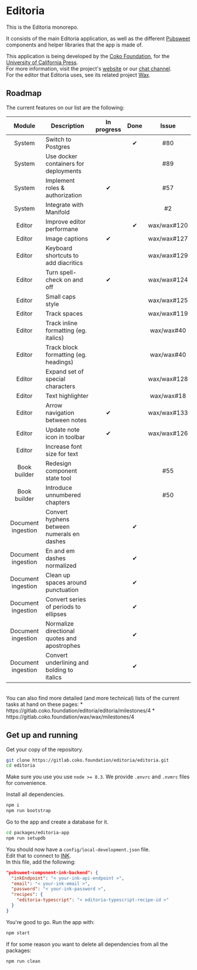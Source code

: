 # Editoria  

This is the Editoria monorepo.  

It consists of the main Editoria application, as well as the different [Pubsweet](https://gitlab.coko.foundation/pubsweet) components and helper libraries that the app is made of.  

This application is being developed by the [Coko Foundation](https://coko.foundation/), for the [University of California Press](http://www.ucpress.edu/).  
For more information, visit the project's [website](https://editoria.pub/) or our [chat channel](https://mattermost.coko.foundation/coko/channels/editoria).  
For the editor that Editoria uses, see its related project [Wax](https://gitlab.coko.foundation/wax/wax).  

## Roadmap
The current features on our list are the following:

|Module             |Description                                    |In progress    |Done     |Issue|
|:---:              |---                                            |:---:          |:---:    |:---:|
|System             |Switch to Postgres                             |               |&#x2714; |#80|
|System             |Use docker containers for deployments          |               |         |#89|
|System             |Implement roles & authorization                |&#x2714;       |         |#57|
|System             |Integrate with Manifold                        |               |         |#2|
|Editor             |Improve editor performane                      |               |&#x2714; |wax/wax#120|
|Editor             |Image captions                                 |&#x2714;       |         |wax/wax#127|
|Editor             |Keyboard shortcuts to add diacritics           |               |         |wax/wax#129|
|Editor             |Turn spell-check on and off                    |&#x2714;       |         |wax/wax#124|
|Editor             |Small caps style                               |               |         |wax/wax#125|
|Editor             |Track spaces                                   |               |         |wax/wax#119|
|Editor             |Track inline formatting (eg. italics)          |               |         |wax/wax#40|
|Editor             |Track block formatting (eg. headings)          |               |         |wax/wax#40|
|Editor             |Expand set of special characters               |               |         |wax/wax#128|
|Editor             |Text highlighter                               |               |         |wax/wax#18|
|Editor             |Arrow navigation between notes                 |&#x2714;       |         |wax/wax#133|
|Editor             |Update note icon in toolbar                    |&#x2714;       |         |wax/wax#126|
|Editor             |Increase font size for text                    |               |         |
|Book builder       |Redesign component state tool                  |               |         |#55|
|Book builder       |Introduce unnumbered chapters                  |               |         |#50|
|Document ingestion |Convert hyphens between numerals en dashes     |               |&#x2714; |
|Document ingestion |En and em dashes normalized                    |               |&#x2714; |
|Document ingestion |Clean up spaces around punctuation             |               |&#x2714; |
|Document ingestion |Convert series of periods to ellipses          |               |&#x2714; |
|Document ingestion |Normalize directional quotes and apostrophes   |               |&#x2714; |
|Document ingestion |Convert underlining and bolding to italics     |               |&#x2714; |

<br/>
You can also find more detailed (and more technical) lists of the current tasks at hand on these pages:
* https://gitlab.coko.foundation/editoria/editoria/milestones/4
* https://gitlab.coko.foundation/wax/wax/milestones/4

## Get up and running  

Get your copy of the repository.  
```sh
git clone https://gitlab.coko.foundation/editoria/editoria.git
cd editoria
```

Make sure you use you use `node >= 8.3`. We provide `.envrc` and `.nvmrc` files for convenience.  

Install all dependencies.  
```sh
npm i
npm run bootstrap
```

Go to the app and create a database for it.  
```sh
cd packages/editoria-app
npm run setupdb
```

You should now have a `config/local-development.json` file.  
Edit that to connect to [INK](https://gitlab.coko.foundation/INK/ink-api).  
In this file, add the following:  
```json
"pubsweet-component-ink-backend": {
  "inkEndpoint": "< your-ink-api-endpoint >",
  "email": "< your-ink-email >",
  "password": "< your-ink-password >",
  "recipes": {
    "editoria-typescript": "< editoria-typescript-recipe-id >"
  }
}
```

You're good to go. Run the app with:  
```sh
npm start
```

If for some reason you want to delete all dependencies from all the packages:  
```sh
npm run clean
```
